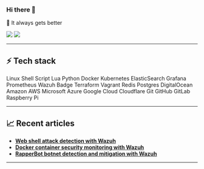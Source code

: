 ### Hi there 👋
🤝 It always gets better

[![](https://img.shields.io/badge/Medium-12100E?style=for-the-badge&logo=medium&logoColor=white)](https://medium.com/@zluvsand) 
[![](https://img.shields.io/badge/linkedin-%230077B5.svg?style=for-the-badge&logo=linkedin)](https://www.linkedin.com/in/henadence-anyam-665253104/) 

---
## ⚡ Tech stack

Linux Shell Script Lua Python Docker Kubernetes ElasticSearch Grafana Prometheus Wazuh Badge Terraform Vagrant Redis Postgres DigitalOcean Amazon AWS Microsoft Azure Google Cloud Cloudflare Git GitHub GitLab Raspberry Pi

---
## 📈 Recent articles

* <b> [Web shell attack detection with Wazuh](https://wazuh.com/blog/web-shell-attack-detection-with-wazuh/)</b>
* <b> [Docker container security monitoring with Wazuh](https://wazuh.com/blog/docker-container-security-monitoring-with-wazuh/)</b>
* <b> [RapperBot botnet detection and mitigation with Wazuh](https://wazuh.com/blog/rapperbot-botnet-detection-and-mitigation-with-wazuh/)</b>

---

<!--
**anyam17/anyam17** is a ✨ _special_ ✨ repository because its `README.md` (this file) appears on your GitHub profile.

Here are some ideas to get you started:

- 🔭 I’m currently working on ...
- 🌱 I’m currently learning ...
- 👯 I’m looking to collaborate on ...
- 🤔 I’m looking for help with ...
- 💬 Ask me about ...
- 📫 How to reach me: ...
- 😄 Pronouns: ...
- ⚡ Fun fact: ...
-->
